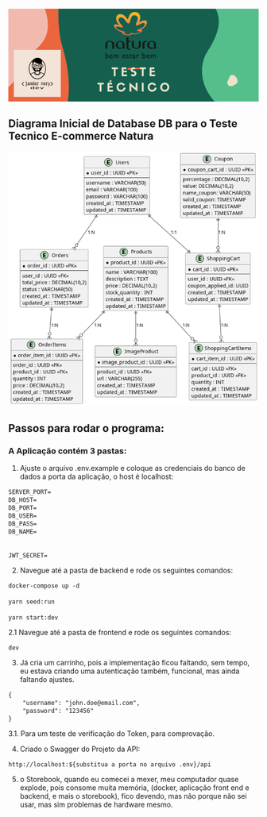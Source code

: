 ![capa teste tecnico](https://raw.githubusercontent.com/jnerydesigner/natura-challenge/main/assets/teste-tecnico-capa.png)

## Diagrama Inicial de Database DB para o Teste Tecnico E-commerce Natura

![db inicial](https://raw.githubusercontent.com/jnerydesigner/natura-challenge/main/backend-natura/out/db/Diagrama%20do%20E-commerce%20da%20Natura.png)

## Passos para rodar o programa:

### A Aplicação contém 3 pastas:

1. Ajuste o arquivo .env.example e coloque as credenciais do banco de dados a porta da aplicação, o host é localhost:

```
SERVER_PORT=
DB_HOST=
DB_PORT=
DB_USER=
DB_PASS=
DB_NAME=


JWT_SECRET=

```

2. Navegue até a pasta de backend e rode os seguintes comandos:

```
docker-compose up -d

yarn seed:run

yarn start:dev

```

2.1 Navegue até a pasta de frontend e rode os seguintes comandos:

```
dev

```

3. Já cria um carrinho, pois a implementação ficou faltando, sem tempo, eu estava criando uma autenticação também, funcional, mas ainda faltando ajustes.

```
{
	"username": "john.doe@email.com",
	"password": "123456"
}

```

3.1. Para um teste de verificação do Token, para comprovação.

4. Criado o Swagger do Projeto da API:

```
http://localhost:${substitua a porta no arquivo .env}/api

```

5. o Storebook, quando eu comecei a mexer, meu computador quase explode, pois consome muita memória, (docker, aplicação front end e backend, e mais o storebook), fico devendo, mas não porque não sei usar, mas sim problemas de hardware mesmo.
